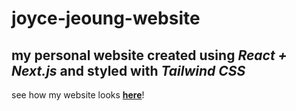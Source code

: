 # joyce-jeoung-website
## my personal website created using *React + Next.js* and styled with *Tailwind CSS*

see how my website looks [**here**](hhtps://joycejeoung.com)!
